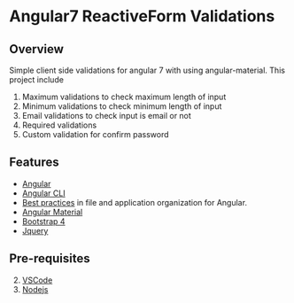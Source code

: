 # Angular7 ReactiveForm Validations

## Overview

   Simple client side validations for angular 7 with using angular-material.
 This project include
1) Maximum validations to check maximum length of input 
2) Minimum validations to check minimum length of input
3) Email validations to check input is email or not
4) Required validations 
5) Custom validation for confirm password


## Features

* [Angular](https://angular.io/)
* [Angular CLI](https://cli.angular.io/)
* [Best practices](https://angular.io/docs/ts/latest/guide/style-guide.html) in file and application organization for Angular.
* [Angular Material](https://material.angular.io/)
* [Bootstrap 4](https://getbootstrap.com/)
* [Jquery](https://jquery.com/)



## Pre-requisites

2. [VSCode](https://code.visualstudio.com/)  
3. [Nodejs](https://nodejs.org/en/)
